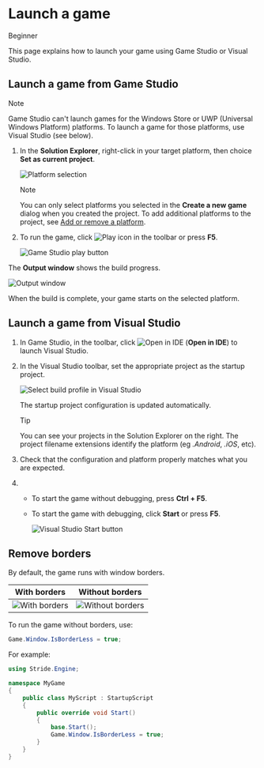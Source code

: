 # Launch a game

<span class="badge text-bg-primary">Beginner</span>

This page explains how to launch your game using Game Studio or Visual Studio.

## Launch a game from Game Studio

> [!Note]
> Game Studio can't launch games for the Windows Store or UWP (Universal Windows Platform) platforms. To launch a game for those platforms, use Visual Studio (see below).

  1. In the **Solution Explorer**, right-click in your target platform, then choice **Set as current project**.

      ![Platform selection](media/launch-your-game-game-studio-profiles.webp)

      > [!Note]
      > You can only select platforms you selected in the **Create a new game** dialog when you created the project. To add additional platforms to the project, see [Add or remove a platform](../platforms/add-or-remove-a-platform.md).

  2. To run the game, click ![Play icon](media/launch-your-game-play-icon.webp) in the toolbar or press **F5**.

      ![Game Studio play button](media/game-studio-toolbar-build-button.webp)

  The **Output window** shows the build progress. 

  ![Output window](media/output-window.webp)

  When the build is complete, your game starts on the selected platform.

## Launch a game from Visual Studio

1. In Game Studio, in the toolbar, click ![Open in IDE](media/launch-your-game-ide-icon.webp) (**Open in IDE**) to launch Visual Studio.

2. In the Visual Studio toolbar, set the appropriate project as the startup project.
         
	![Select build profile in Visual Studio](media/launch-your-game-visual-studio-profiles.webp)
   
   The startup project configuration is updated automatically.
 
   > [!TIP]
   > You can see your projects in the Solution Explorer on the right. The project filename extensions identify the platform (eg *.Android*, *.iOS*, etc).

3. Check that the configuration and platform properly matches what you are expected.
  
4. * To start the game without debugging, press **Ctrl + F5**.
   
   * To start the game with debugging, click **Start** or press **F5**.

      ![Visual Studio Start button](media/visual-studio-start-button.webp)

## Remove borders

By default, the game runs with window borders.

| With borders              | Without borders 
|---------------------------|-----------------
| ![With borders](media/with-borders.webp)   | ![Without borders](media/without-borders.webp) 

To run the game without borders, use:

```cs
Game.Window.IsBorderLess = true;
```

For example:

```cs
using Stride.Engine;

namespace MyGame
{
    public class MyScript : StartupScript
    {
        public override void Start()
        {
            base.Start();
            Game.Window.IsBorderLess = true;
        }
    }
}
```
